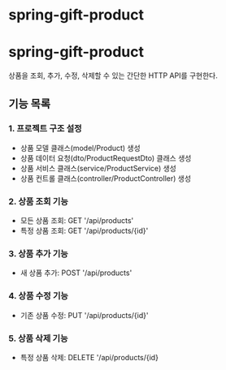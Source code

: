 # spring-gift-product

# spring-gift-product
상품을 조회, 추가, 수정, 삭제할 수 있는 간단한 HTTP API를 구현한다.

## 기능 목록

### 1. 프로젝트 구조 설정
- 상품 모델 클래스(model/Product) 생성
- 상품 데이터 요청(dto/ProductRequestDto) 클래스 생성
- 상품 서비스 클래스(service/ProductService) 생성
- 상품 컨트롤 클래스(controller/ProductController) 생성

### 2. 상품 조회 기능
- 모든 상품 조회: GET '/api/products'
- 특정 상품 조회: GET '/api/products/{id}'

### 3. 상품 추가 기능
- 새 상품 추가: POST '/api/products'

### 4. 상품 수정 기능
- 기존 상품 수정: PUT '/api/products/{id}'

### 5. 상품 삭제 기능
- 특정 상품 삭제: DELETE '/api/products/{id}

